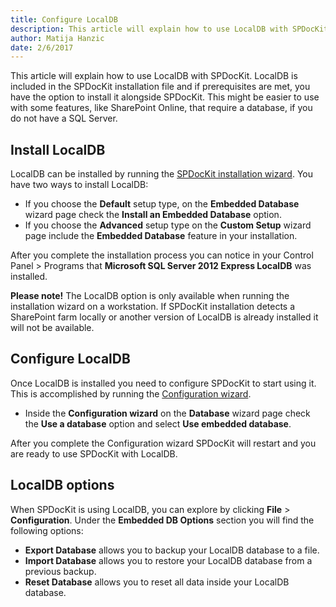 ```yaml
---
title: Configure LocalDB
description: This article will explain how to use LocalDB with SPDocKit. 
author: Matija Hanzic
date: 2/6/2017
---
```


This article will explain how to use LocalDB with SPDocKit. LocalDB is included in the SPDocKit installation file and if prerequisites are met, you have the option to install it alongside SPDocKit. This might be easier to use with some features, like SharePoint Online, that require a database, if you do not have a SQL Server.

## Install LocalDB

LocalDB can be installed by running the [SPDocKit installation wizard](#internal/installation/installation-guide). You have two ways to install LocalDB:

* If you choose the __Default__ setup type, on the __Embedded Database__ wizard page check the __Install an Embedded Database__ option.
* If you choose the __Advanced__ setup type on the __Custom Setup__ wizard page include the __Embedded Database__ feature in your installation.

After you complete the installation process you can notice in your Control Panel > Programs that __Microsoft SQL Server 2012 Express LocalDB__ was installed.

__Please note!__ The LocalDB option is only available when running the installation wizard on a workstation. If SPDocKit installation detects a SharePoint farm locally or another version of LocalDB is already installed it will not be available.

## Configure LocalDB

Once LocalDB is installed you need to configure SPDocKit to start using it. This is accomplished by running the [Configuration wizard](#internal/configuration/configure-spdockit-database/). 

* Inside the __Configuration wizard__ on the __Database__ wizard page check the __Use a database__ option and select __Use embedded database__.

After you complete the Configuration wizard SPDocKit will restart and you are ready to use SPDocKit with LocalDB.

## LocalDB options

When SPDocKit is using LocalDB, you can explore by clicking __File__ > __Configuration__. Under the __Embedded DB Options__ section you will find the following options:

* __Export Database__ allows you to backup your LocalDB database to a file.
* __Import Database__ allows you to restore your LocalDB database from a previous backup.
* __Reset Database__ allows you to reset all data inside your LocalDB database.
